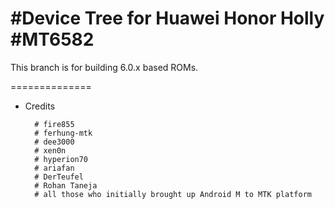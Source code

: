 #Device Tree for Huawei Honor Holly 
#MT6582
==============

This branch is for building 6.0.x based ROMs.

==============
* Credits

        # fire855
        # ferhung-mtk
        # dee3000
        # xen0n
        # hyperion70
        # ariafan
        # DerTeufel
        # Rohan Taneja
        # all those who initially brought up Android M to MTK platform

